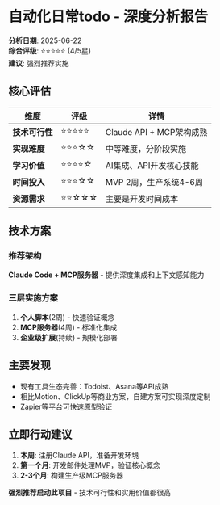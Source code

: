 # 自动化日常todo - 深度分析报告

**分析日期**: 2025-06-22  
**综合评级**: ⭐⭐⭐⭐⭐ (4/5星)  
**建议**: 强烈推荐实施

## 核心评估

| 维度 | 评级 | 详情 |
|------|------|------|
| **技术可行性** | ⭐⭐⭐⭐⭐ | Claude API + MCP架构成熟 |
| **实现难度** | ⭐⭐⭐☆☆ | 中等难度，分阶段实施 |
| **学习价值** | ⭐⭐⭐⭐☆ | AI集成、API开发核心技能 |
| **时间投入** | ⭐⭐⭐☆☆ | MVP 2周，生产系统4-6周 |
| **资源需求** | ⭐⭐☆☆☆ | 主要是开发时间成本 |

## 技术方案

### 推荐架构
**Claude Code + MCP服务器** - 提供深度集成和上下文感知能力

### 三层实施方案
1. **个人脚本**(2周) - 快速验证概念
2. **MCP服务器**(4周) - 标准化集成
3. **企业级扩展**(持续) - 规模化部署

## 主要发现

- 现有工具生态完善：Todoist、Asana等API成熟
- 相比Motion、ClickUp等商业方案，自建方案可实现深度定制
- Zapier等平台可快速原型验证

## 立即行动建议

1. **本周**: 注册Claude API，准备开发环境
2. **第一个月**: 开发邮件处理MVP，验证核心概念
3. **2-3个月**: 构建生产级MCP服务器

**强烈推荐启动此项目** - 技术可行性和实用价值都很高